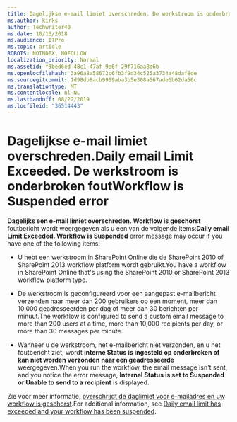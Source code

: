 ```yaml
---
title: Dagelijkse e-mail limiet overschreden. De werkstroom is onderbroken fout
ms.author: kirks
author: Techwriter40
ms.date: 10/16/2018
ms.audience: ITPro
ms.topic: article
ROBOTS: NOINDEX, NOFOLLOW
localization_priority: Normal
ms.assetid: f3bed6ed-48c1-47af-9e6f-29f716aa8d6b
ms.openlocfilehash: 3a96a8a58672c6fb3f9d34c525a3734a48daf8de
ms.sourcegitcommit: 1d98db8acb9959aba3b5e308a567ade6b62da56c
ms.translationtype: MT
ms.contentlocale: nl-NL
ms.lasthandoff: 08/22/2019
ms.locfileid: "36514443"
---
```

# <a name="daily-email-limit-exceeded-workflow-is-suspended-error"></a><span data-ttu-id="d9e31-103">Dagelijkse e-mail limiet overschreden.</span><span class="sxs-lookup"><span data-stu-id="d9e31-103">Daily email Limit Exceeded.</span></span> <span data-ttu-id="d9e31-104">De werkstroom is onderbroken fout</span><span class="sxs-lookup"><span data-stu-id="d9e31-104">Workflow is Suspended error</span></span>

 <span data-ttu-id="d9e31-105">**Dagelijks een e-mail limiet overschreden. Workflow is geschorst** foutbericht wordt weergegeven als u een van de volgende items:</span><span class="sxs-lookup"><span data-stu-id="d9e31-105">**Daily email Limit Exceeded. Workflow is Suspended** error message may occur if you have one of the following items:</span></span> 
  
- <span data-ttu-id="d9e31-106">U hebt een werkstroom in SharePoint Online die de SharePoint 2010 of SharePoint 2013 workflow platform wordt gebruikt.</span><span class="sxs-lookup"><span data-stu-id="d9e31-106">You have a workflow in SharePoint Online that's using the SharePoint 2010 or SharePoint 2013 workflow platform type.</span></span>
    
- <span data-ttu-id="d9e31-107">De werkstroom is geconfigureerd voor een aangepast e-mailbericht verzenden naar meer dan 200 gebruikers op een moment, meer dan 10.000 geadresseerden per dag of meer dan 30 berichten per minuut.</span><span class="sxs-lookup"><span data-stu-id="d9e31-107">The workflow is configured to send a custom email message to more than 200 users at a time, more than 10,000 recipients per day, or more than 30 messages per minute.</span></span>
    
- <span data-ttu-id="d9e31-108">Wanneer u de werkstroom, het e-mailbericht niet verzonden, en u het foutbericht ziet, wordt **interne Status is ingesteld op onderbroken of kan niet worden verzonden naar een geadresseerde** weergegeven.</span><span class="sxs-lookup"><span data-stu-id="d9e31-108">When you run the workflow, the email message isn't sent, and you notice the error message, **Internal Status is set to Suspended or Unable to send to a recipient** is displayed.</span></span> 
    
<span data-ttu-id="d9e31-109">Zie voor meer informatie, [overschrijdt de daglimiet voor e-mailadres en uw workflow is geschorst](https://go.microsoft.com/fwlink/?Linkid=2031137).</span><span class="sxs-lookup"><span data-stu-id="d9e31-109">For additional information, see [Daily email limit has exceeded and your workflow has been suspended](https://go.microsoft.com/fwlink/?Linkid=2031137).</span></span>
  
